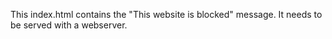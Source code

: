 This index.html contains the "This website is blocked" message. It needs to be served with a webserver.

